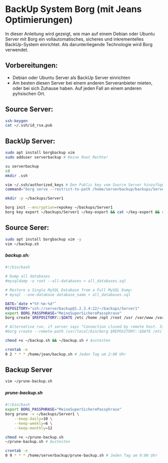 # BackUp System Borg (mit Jeans Optimierungen)

In dieser Anleitung wird gezeigt, wie man auf einem Debian oder Ubuntu Server mit Borg ein vollautomatisches, sicheres und inkrementelles BackUp-System einrichtet. Als darunterliegende Technologie wird Borg verwendet.

## Vorbereitungen: 

* Debian oder Ubuntu Server als BackUp Server einrichten
* Am besten diesen Server bei einem anderen Serveranbieter mieten, oder bei sich Zuhause haben. Auf jeden Fall an einem anderen pyhsischen Ort.

## Source Server:

```bash
ssh-keygen
cat ~/.ssh/id_rsa.pub
```

## BackUp Server:

```bash
sudo apt install borgbackup vim
sudo adduser serverbackup # Keine Root Rechte!

su serverbackup
cd
mkdir .ssh

vim ~/.ssh/authorized_keys # Den Public key vom Source Server hinzufügen
command="borg serve --restrict-to-path /home/serverbackup/backups/Server --append-only" # Das vor dem eben eingefügten Public Key einfügen

mkdir -p ~/backups/Server1

borg init --encryption=repokey ~/backups/Server1
borg key export ~/backups/Server1 ~/key-export && cat ~/key-export && rm ~/key-export # Diesen Schlüssel sicher aufbewahren und die Datei danach vom Server löschen.
```

## Source Serer:

```bash
sudo apt install borgbackup vim -y
vim ~/backup.sh
```
##### backup.sh:
```bash
#!/bin/bash

# Dump all databases
#mysqldump -u root --all-databases > all_databases.sql

# Restore a Single MySQL Database from a Full MySQL Dump:
# mysql --one-database database_name < all_databases.sql

DATE=`date +"%Y-%m-%d"`
REPOSITORY="ssh://serverbackup@1.2.3.4:22/~/backups/Server1"
export BORG_PASSPHRASE="MeineSuperSicherePassphrase"
borg create $REPOSITORY::$DATE /etc /home /opt /root /usr /var/www /var/lib /var/log--exclude-caches

# Alternative run, if server says "Connection closed by remote host. Is borg working on the server?" but borg is definitely installed at the target server. 
#borg create --remote-path /usr/local/bin/borg $REPOSITORY::$DATE /etc /home /opt /usr /var/www /var/lib /var/log --exclude-caches
```
   
    

```bash   
chmod +x ~/backup.sh && ~/backup.sh # Austesten

crontab -e
0 2 * * * /home/jean/backup.sh # Jeden Tag um 2:00 Uhr
```

## Backup Server

```bash
vim ~/prune-backup.sh
```
##### prune-backup.sh
```bash
#!/bin/bash
export BORG_PASSPHRASE="MeineSuperSicherePassphrase"
borg prune -v ~/backups/Server1 \
    --keep-daily=10 \
    --keep-weekly=6 \
    --keep-monthly=12
```

```bash
chmod +x ~/prune-backup.sh
~/prune-backup.sh # Austesten

crontab -e
0 9 * * * /home/serverbackup/prune-backup.sh # Jeden Tag um 9:00 Uhr
```

